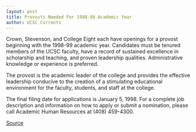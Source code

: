 ```yaml
---
layout: post
title: Provosts Needed For 1998-99 Academic Year
author: UCSC Currents
---
```


Crown, Stevenson, and College Eight each have openings for a provost beginning with the 1998-99 academic year. Candidates must be tenured members of the UCSC faculty, have a record of sustained excellence in scholarship and teaching, and proven leadership qualities. Administrative knowledge or experience is preferred.

The provost is the academic leader of the college and provides the effective leadership conducive to the creation of a stimulating educational environment for the faculty, students, and staff at the college.

The final filing date for applications is January 5, 1998. For a complete job description and information on how to apply or submit a nomination, please call Academic Human Resources at (408) 459-4300.

[Source](http://www1.ucsc.edu/oncampus/currents/97-11-03/provost.htm "Permalink to Provost openings: 11-3-97")
